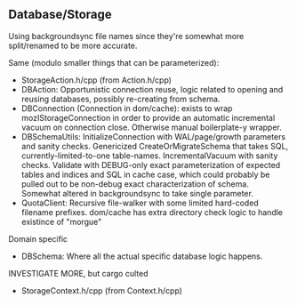 ## Database/Storage ##
Using backgroundsync file names since they're somewhat more split/renamed to be
more accurate.

Same (modulo smaller things that can be parameterized):
* StorageAction.h/cpp (from Action.h/cpp)
* DBAction: Opportunistic connection reuse, logic related to opening and reusing
  databases, possibly re-creating from schema.
* DBConnection (Connection in dom/cache): exists to wrap mozIStorageConnection
  in order to provide an automatic incremental vacuum on connection close.
  Otherwise manual boilerplate-y wrapper.
* DBSchemaUtils: InitializeConnection with WAL/page/growth parameters and sanity
  checks.  Genericized CreateOrMigrateSchema that takes SQL,
  currently-limited-to-one table-names.  IncrementalVacuum with sanity checks.
  Validate with DEBUG-only exact parameterization of expected tables and indices
  and SQL in cache case, which could probably be pulled out to be non-debug
  exact characterization of schema.  Somewhat altered in backgroundsync to take
  single parameter.
* QuotaClient: Recursive file-walker with some limited hard-coded filename
  prefixes.  dom/cache has extra directory check logic to handle existince of
  "morgue"

Domain specific
* DBSchema: Where all the actual specific database logic happens.

INVESTIGATE MORE, but cargo culted

* StorageContext.h/cpp (from Context.h/cpp)

